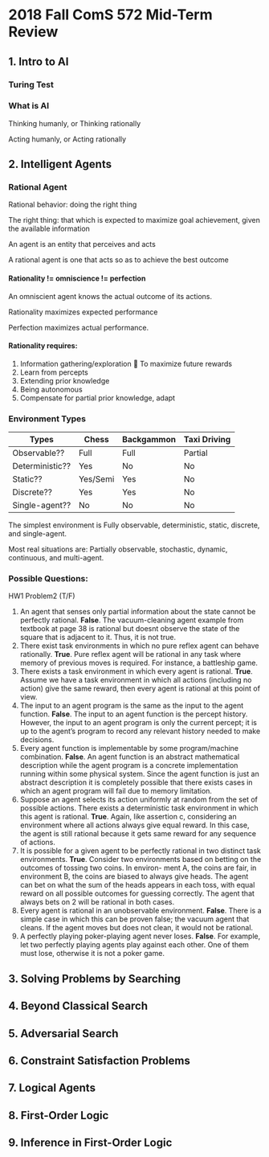 # 2018 Fall ComS 572 Mid-Term Review

## 1. Intro to AI

### Turing Test

### What is AI

Thinking humanly, or Thinking rationally

Acting humanly, or Acting rationally


## 2. Intelligent Agents

### Rational Agent

Rational behavior: doing the right thing

The right thing: that which is expected to maximize goal
achievement, given the available information

An agent is an entity that perceives and acts

A rational agent is one that acts so as to achieve the best outcome

#### Rationality != omniscience != perfection
An omniscient agent knows the actual outcome of its
actions.

Rationality maximizes expected performance

Perfection maximizes actual performance.

#### Rationality requires:
1. Information gathering/exploration  To maximize future rewards
2. Learn from percepts
3. Extending prior knowledge
4. Being autonomous
5. Compensate for partial prior knowledge, adapt

### Environment Types
 Types | Chess | Backgammon | Taxi Driving
------ | ----- | ---------- | ------------
Observable?? | Full | Full | Partial
Deterministic?? | Yes | No | No
Static?? | Yes/Semi | Yes | No
Discrete?? | Yes | Yes | No
Single-agent?? | No | No | No

The simplest environment is Fully observable, deterministic, static, discrete, and single-agent.

Most real situations are: Partially observable, stochastic, dynamic, continuous, and multi-agent.

### Possible Questions:

HW1 Problem2 (T/F)

1. An agent that senses only partial information about the state cannot be perfectly rational.
**False**. The vacuum-cleaning agent example from textbook at page 38 is rational but doesnt observe the state of the square that is adjacent to it. Thus, it is not true.
2. There exist task environments in which no pure reflex agent can behave rationally.
**True**. Pure reflex agent will be rational in any task where memory of previous moves is required. For instance, a battleship game.
3. There exists a task environment in which every agent is rational.
**True**. Assume we have a task environment in which all actions (including no action) give the same reward, then every agent is rational at this point of view.
4. The input to an agent program is the same as the input to the agent function.
**False**. The input to an agent function is the percept history. However, the input to an agent program is only the current percept; it is up to the agent’s program to record any relevant history needed to make decisions.
5. Every agent function is implementable by some program/machine combination.
**False**. An agent function is an abstract mathematical description while the agent program is a concrete implementation running within some physical system. Since the agent function is just an abstract description it is completely possible that there exists cases in which an agent program will fail due to memory limitation.
6. Suppose an agent selects its action uniformly at random from the set of possible actions. There exists a deterministic task environment in which this agent is rational.
**True**. Again, like assertion c, considering an environment where all actions always give equal reward. In this case, the agent is still rational because it gets same reward for any sequence of actions.
7. It is possible for a given agent to be perfectly rational in two distinct task environments.
**True**. Consider two environments based on betting on the outcomes of tossing two coins. In environ- ment A, the coins are fair, in environment B, the coins are biased to always give heads. The agent can bet on what the sum of the heads appears in each toss, with equal reward on all possible outcomes for guessing correctly. The agent that always bets on 2 will be rational in both cases.
8. Every agent is rational in an unobservable environment.
**False**. There is a simple case in which this can be proven false; the vacuum agent that cleans. If the agent moves but does not clean, it would not be rational.
9. A perfectly playing poker-playing agent never loses.
**False**. For example, let two perfectly playing agents play against each other. One of them must lose, otherwise it is not a poker game.

## 3. Solving Problems by Searching

## 4. Beyond Classical Search

## 5. Adversarial Search

## 6. Constraint Satisfaction Problems

## 7. Logical Agents

## 8. First-Order Logic

## 9. Inference in First-Order Logic
